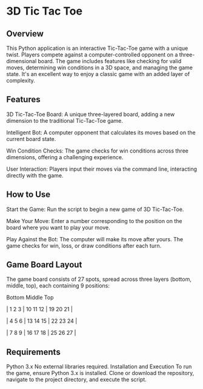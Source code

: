 # 3D Tic Tac Toe
## Overview
This Python application is an interactive Tic-Tac-Toe game with a unique twist. Players compete against a computer-controlled opponent on a three-dimensional board. The game includes features like checking for valid moves, determining win conditions in a 3D space, and managing the game state. It's an excellent way to enjoy a classic game with an added layer of complexity.

## Features
3D Tic-Tac-Toe Board: A unique three-layered board, adding a new dimension to the traditional Tic-Tac-Toe game.

Intelligent Bot: A computer opponent that calculates its moves based on the current board state.

Win Condition Checks: The game checks for win conditions across three dimensions, offering a challenging experience.

User Interaction: Players input their moves via the command line, interacting directly with the game.

## How to Use
Start the Game: Run the script to begin a new game of 3D Tic-Tac-Toe.

Make Your Move: Enter a number corresponding to the position on the board where you want to play your move.

Play Against the Bot: The computer will make its move after yours. The game checks for win, loss, or draw conditions after each turn.

## Game Board Layout
The game board consists of 27 spots, spread across three layers (bottom, middle, top), each containing 9 positions:

  Bottom   Middle      Top 
  
| 1 2 3 | 10 11 12 | 19 20 21 |

| 4 5 6 | 13 14 15 | 22 23 24 |

| 7 8 9 | 16 17 18 | 25 26 27 |

## Requirements
Python 3.x
No external libraries required.
Installation and Execution
To run the game, ensure Python 3.x is installed. Clone or download the repository, navigate to the project directory, and execute the script.
